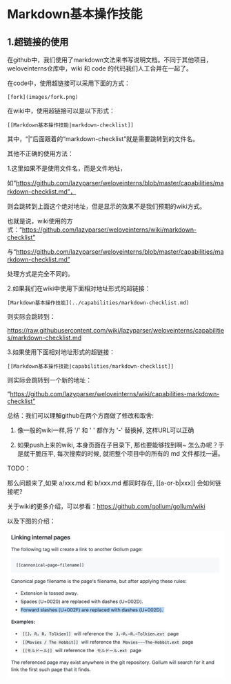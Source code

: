 # Markdown基本操作技能

## 1.超链接的使用

在github中，我们使用了markdown文法来书写说明文档。不同于其他项目，weloveinterns仓库中，wiki 和 code 的代码我们人工合并在一起了。

在code中，使用超链接可以采用下面的方式：

```
[fork](images/fork.png)
```

在wiki中，使用超链接可以是以下形式：

```
[[Markdown基本操作技能|markdown-checklist]]
```

其中，“|”后面跟着的“markdown-checklist”就是需要跳转到的文件名。

其他不正确的使用方法：

1.这里如果不是使用文件名，而是文件地址，

如“https://github.com/lazyparser/weloveinterns/blob/master/capabilities/markdown-checklist.md”，

则会跳转到上面这个绝对地址，但是显示的效果不是我们预期的wiki方式。

也就是说，wiki使用的方式：“https://github.com/lazyparser/weloveinterns/wiki/markdown-checklist”

与“https://github.com/lazyparser/weloveinterns/blob/master/capabilities/markdown-checklist.md” 

处理方式是完全不同的。

2.如果我们在wiki中使用下面相对地址形式的超链接：

```
[Markdown基本操作技能](../capabilities/markdown-checklist.md)
```

则实际会跳转到：

https://raw.githubusercontent.com/wiki/lazyparser/weloveinterns/capabilities/markdown-checklist.md


3.如果使用下面相对地址形式的超链接：

```
[[Markdown基本操作技能|capabilities/markdown-checklist]]
```

则实际会跳转到一个新的地址：

“https://github.com/lazyparser/weloveinterns/wiki/capabilities-markdown-checklist”


总结：我们可以理解github在两个方面做了修改和取舍:

1. 像一般的wiki一样,将 '/' 和 ' ' 都作为 '-' 替换掉, 这样URL可以正确

2. 如果push上来的wiki, 本身页面在子目录下, 那也要能够找到啊~ 怎么办呢？于是就干脆压平, 每次搜索的时候, 就把整个项目中的所有的 md 文件都找一遍。

TODO：

那么问题来了,如果 a/xxx.md 和 b/xxx.md 都同时存在, [[a-or-b|xxx]] 会如何链接呢?


关于wiki的更多介绍，可以参看：https://github.com/gollum/gollum/wiki

以及下图的介绍：

![wiki-page](../images/Link-internal-pages.png)

